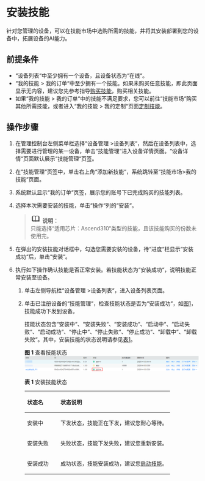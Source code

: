 # 安装技能<a name="hilens_02_0010"></a>

针对您管理的设备，可以在技能市场中选购所需的技能，并将其安装部署到您的设备中，拓展设备的AI能力。

## 前提条件<a name="section134094295718"></a>

-   “设备列表“中至少拥有一个设备，且设备状态为“在线“。
-   “我的技能 \> 我的订单“中至少拥有一个技能。如果未购买任意技能，即此页面显示无内容，建议您先参考指导[购买技能](购买技能.md)，购买相关技能。
-   如果“我的技能 \> 我的订单“中的技能不满足要求，您可以前往“技能市场“购买其他所需技能，或者进入“我的技能 \> 我的定制“页面[定制技能](定制技能.md)。

## 操作步骤<a name="section1469016113516"></a>

1.  在管理控制台左侧菜单栏选择“设备管理 \>设备列表“，然后在设备列表中，选择需要进行管理的某一设备，单击“技能管理“进入设备详情页面。“设备详情“页面默认展示“技能管理“页签。
2.  在“技能管理“页签中，单击右上角“添加新技能“，系统跳转至“技能市场\>我的技能“页面。
3.  系统默认显示“我的订单“页签，展示您的账号下已完成购买的技能列表。
4.  选择本次需要安装的技能，单击“操作“列的“安装“。

    >![](public_sys-resources/icon-note.gif) **说明：**   
    >只能选择“适用芯片：Ascend310“类型的技能，且该技能购买的份数未使用完。  

5.  在弹出的安装技能对话框中，勾选您需要安装的设备，待“进度“栏显示“安装成功“后，单击“安装“。
6.  执行如下操作确认技能是否正常安装。若技能状态为“安装成功“，说明技能正常安装至设备。
    1.  单击左侧导航栏“设备管理 \>设备列表“，进入设备列表页面。
    2.  单击已注册设备的“技能管理“，检查技能状态是否为“安装成功“，如[图1](#fig15697236122817)，技能成功下发到设备。

        技能状态包含“安装中“、“安装失败“、“安装成功“、“启动中“、“启动失败“、“启动成功“、“停止中“、“停止失败“、“停止成功“、“卸载中“、“卸载失败“。其中，安装技能的状态说明请参见[表1](#table1539193162320)。

        **图 1**  查看技能状态<a name="fig15697236122817"></a>  
        ![](figures/查看技能状态.png "查看技能状态")

        **表 1**  安装技能状态

        <a name="table1539193162320"></a>
        <table><thead align="left"><tr id="row10392316236"><th class="cellrowborder" valign="top" width="22.900000000000002%" id="mcps1.2.3.1.1"><p id="p153919311234"><a name="p153919311234"></a><a name="p153919311234"></a>状态名</p>
        </th>
        <th class="cellrowborder" valign="top" width="77.10000000000001%" id="mcps1.2.3.1.2"><p id="p8395302320"><a name="p8395302320"></a><a name="p8395302320"></a>状态说明</p>
        </th>
        </tr>
        </thead>
        <tbody><tr id="row639193192312"><td class="cellrowborder" valign="top" width="22.900000000000002%" headers="mcps1.2.3.1.1 "><p id="p10399352315"><a name="p10399352315"></a><a name="p10399352315"></a>安装中</p>
        </td>
        <td class="cellrowborder" valign="top" width="77.10000000000001%" headers="mcps1.2.3.1.2 "><p id="p639103132318"><a name="p639103132318"></a><a name="p639103132318"></a>下发状态，技能正在下发，建议您耐心等待。</p>
        </td>
        </tr>
        <tr id="row103920312315"><td class="cellrowborder" valign="top" width="22.900000000000002%" headers="mcps1.2.3.1.1 "><p id="p183983102316"><a name="p183983102316"></a><a name="p183983102316"></a>安装失败</p>
        </td>
        <td class="cellrowborder" valign="top" width="77.10000000000001%" headers="mcps1.2.3.1.2 "><p id="p193913152317"><a name="p193913152317"></a><a name="p193913152317"></a>失败状态，技能下发失败，建议您重新安装。</p>
        </td>
        </tr>
        <tr id="row4395332316"><td class="cellrowborder" valign="top" width="22.900000000000002%" headers="mcps1.2.3.1.1 "><p id="p1539034232"><a name="p1539034232"></a><a name="p1539034232"></a>安装成功</p>
        </td>
        <td class="cellrowborder" valign="top" width="77.10000000000001%" headers="mcps1.2.3.1.2 "><p id="p93915392316"><a name="p93915392316"></a><a name="p93915392316"></a>成功状态，技能安装成功，建议您<a href="启动或停止技能.md#section370814182517">启动技能</a>。</p>
        </td>
        </tr>
        </tbody>
        </table>



